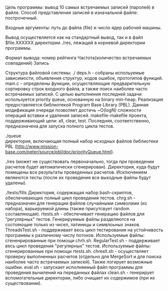 Цель программы: вывод 10 самых встречаемых записей (паролей) в файле. Способ 
представления записей в изначальной файле: построчечный.

Входные аргументы: путь до файла (file) и число ядер рабочей машины.

Вывод осуществляется как на стандартный вывод, так и в файл $file.XXXXXX директории ./res,
лежащий в корневой директории программы.

Формат вывода:
номер рейтинга	Частота(количество встречаемых совпадений)	Запись

Структура файловой системы:
./
  deps.h - собраны испольуемые зависимости, объявления структур, кодов ошибок, прототипов
           функций.
  main.c - определены функции, осуществляющие предварительную сортировку строк входного
           файла, а также поиск наиболее часто встречаемых записей. С целью выполнения
           последней задачи используется priority queue, основанную на binary min-heap.
           Реализация предоставляется библиотекой Program Base Library (PBL). Данная 
           модификация очереди позволяет достичь ~O(logN) сложности операций вставки и 
           удаления записей.
  makefile-makefile проекта, поддерживающий цели: all, clear, test. Последняя, 
           соответственно, предназначена для запуска полного цикла тестов.

./queue   
  директория, включающая полный набор исходных файлов библиотеки PBL
  (http://www.mission-base.com/peter/source/pbl/doc/priorityQueue.html).

./res (может не существовать первоначально, тогда при проведении расчетов будет 
автоматически сгенерирован).
  Директория, куда будут помещены все результаты проведенных расчетов. Исключением 
  являеются тесты (после их проведения все выходные файлы будут удалены).

./tests/fills
  Директория, содержащая набор bash-скриптов, обеспечивающих полный цикл проведения 
  тестов.
  chrg.sh        - предназначен для генерации файлов случайными символами (из набора),
                   варьируемой длины (также присутсвует random составляющая).
  rtests.sh      - обеспечивает генерацию файлов для "регулярных" тестов. Генерируемые 
                   файлы разделяются на состояющие только из чисел, латиницы и симвлоьных
                   знаков.
  ThreadsTest.sh - поддерживает весь цикл тестирования на устойчивость программы к 
                   различному числу потоков. Используемые файлы: сгeненрированные при 
                   помощи chrh.sh.
  RegularTest.sh - поддерживает весь цикл проведения "регулярных" тестов. Используемые 
                   файлы: сгенерированные при помощи rtests.sh.
  chreslt.sh     - осуществляет проверку выполненных расчетов (отдельно для MergeSort и 
                   для поиска наиболее часто встречаемых записей). Также логирует 
                   возможные ошибки.
  eval.sh        - запускает исполняемый файл программы для проведения вычилений на
                   переданных файлах
  clean.sh       - генерирует вспомогательные директории, либо очищает их содержимое
                   (при их существовании).
  
  

